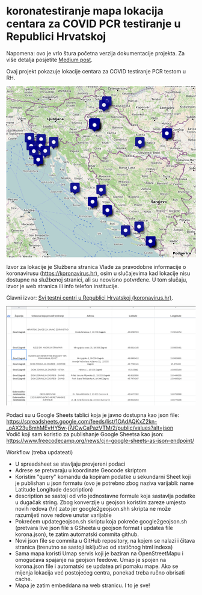 koronatestiranje mapa lokacija centara za COVID PCR testiranje u Republici Hrvatskoj
=====================================

Napomena: ovo je vrlo štura početna verzija dokumentacije projekta. Za više detalja posjetite [Medium post](https://medium.com/@vladimirvince/o-koronatestiranje-com-mapi-covid-testnih-centara-u-rh-d7bd3bce14eb). 

Ovaj projekt pokazuje lokacije centara za COVID testiranje PCR testom u RH. 

![Mapa](/img/map.png)

Izvor za lokacije je Službena stranica Vlade za pravodobne informacije o koronavirusu (https://koronavirus.hr), osim u slučajevima kad lokacije nisu dostupne na službenoj stranici, ali su neovisno potvrđene. U tom slučaju, izvor je web stranica ili info telefon institucije.

Glavni izvor: [Svi testni centri u Republici Hrvatskoj (koronavirus.hr)](https://www.koronavirus.hr/svi-testni-centri-u-republici-hrvatskoj/763).

![Sheets](/img/sheets.png)

Podaci su u Google Sheets tablici koja je javno dostupna kao json file: https://spreadsheets.google.com/feeds/list/1OAdAQKxZ2kn-_oAX23uBmhMEvHY5w-j7JCwCaPazVTM/2/public/values?alt=json \
Vodič koji sam koristio za publishanje Google Sheetsa kao json: https://www.freecodecamp.org/news/cjn-google-sheets-as-json-endpoint/

Workflow (treba updateati) 
- U spreadsheet se stavljaju provjereni podaci
- Adrese se pretvaraju u koordinate Geocode skriptom
- Koristim "query" komandu da kopiram podatke u sekundarni Sheet koji je publishan u json formatu (ovo je potrebno zbog naziva varijabli: name	Latitude	Longitude	description)
- description se sastoji od vrlo jednostavne formule koja sastavlja podatke u dugačak string. Zbog konverzije u geojson koristim zareze umjesto novih redova (\n) zato jer google2geojson.shh skripta ne može razumijeti nove redove unutar varijable
- Pokrećem updategeojson.sh skriptu koja pokreće google2geojson.sh (pretvara live json file s GSheeta u geojson format i updatea file korona.json), te zatim automatski commita github.
- Novi json file se commita u GitHub repository, na kojem se nalazi i čitava stranica (trenutno se sastoji isključivo od statičnog html indexa)
- Sama mapa koristi Umap servis koji je baziran na OpenStreetMapu i omogućava spajanje na geojson feedove. Umap je spojen na korona.json file i automatski se updatea pri pomaku mape. Ako se mijenja lokacija već postojećeg centra, ponekad treba ručno obrisati cache.
- Mapa je zatim embeddana na web stranicu. I to je sve!
